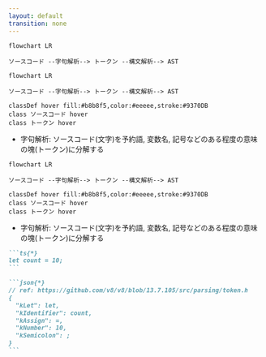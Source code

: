 ```yaml
---
layout: default
transition: none
---
```


<style scoped>
.slidev-vclick-hidden {
  display: none;
}
</style>

<section-title title="AST を生成する流れ" />

<div v-click="[0]">

```mermaid
flowchart LR

ソースコード --字句解析--> トークン --構文解析--> AST
```

</div>

<div class="_bullet" v-click="[1]">

```mermaid
flowchart LR

ソースコード --字句解析--> トークン --構文解析--> AST

classDef hover fill:#b8b8f5,color:#eeeee,stroke:#9370DB
class ソースコード hover
class トークン hover
```

- 字句解析: ソースコード(文字)を予約語, 変数名, 記号などのある程度の意味の塊(トークン)に分解する

</div>

<div class="_bullet" v-click="2">

```mermaid
flowchart LR

ソースコード --字句解析--> トークン --構文解析--> AST

classDef hover fill:#b8b8f5,color:#eeeee,stroke:#9370DB
class ソースコード hover
class トークン hover
```

- 字句解析: ソースコード(文字)を予約語, 変数名, 記号などのある程度の意味の塊(トークン)に分解する

````md magic-move {at:3}
```ts{*}
let count = 10;
```

```json{*}
// ref: https://github.com/v8/v8/blob/13.7.105/src/parsing/token.h
{
  "kLet": let,
  "kIdentifier": count,
  "kAssign": =,
  "kNumber": 10,
  "kSemicolon": ;
}
```
````

</div>

<!-- 
その AST をソースコードから生成する流れとしては、こちらの図のようになります。  
まずソースコードを字句解析してトークンに分解し、そのトークンを構文解析して AST を生成するといった流れです。

[click] ここでの字句解析とは、ソースコードを予約語、変数名、記号などの、ある程度の意味の塊に分解することです。  

[click] 先ほどの、`let count = 10;` というソースコードを字句解析すると、  
[click] `let` と `count` と `=` と `10` と `;(セミコロン)` という単位に分解されます。
-->
